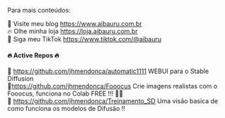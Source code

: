 Para mais conteúdos:    

🐣 Visite meu blog https://www.aibauru.com.br <br />
🔥 Olhe minha loja  https://loja.aibauru.com.br <br />
🥳 Siga meu  TikTok https://www.tiktok.com/@aibauru <br />

#### 🔥 Active Repos 🔥 ####

👯 https://github.com/jhmendonca/automatic1111 WEBUI para o Stable Diffusion  <br />
🥳https://github.com/jhmendonca/Fooocus Crie imagens realistas com o Fooocus, funciona no Colab FREE !!! 🥳🥳  <br />
🔭 https://github.com/jhmendonca/Treinamento_SD Uma visão basica de como funciona os modelos de Difusão !!  <br />
<!--
**jhmendonca/jhmendonca** is a ✨ _special_ ✨ repository because its `README.md` (this file) appears on your GitHub profile.

Here are some ideas to get you started:

- 🔭 I’m currently working on ...
- 🌱 I’m currently learning ...
- 👯 I’m looking to collaborate on ...
- 🤔 I’m looking for help with ...
- 💬 Ask me about ...
- 📫 How to reach me: ...
- 😄 Pronouns: ...
- ⚡ Fun fact: ...
-->
